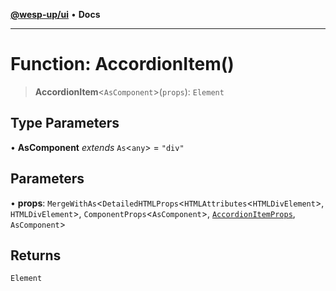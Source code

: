 [**@wesp-up/ui**](../README.md) • **Docs**

***

# Function: AccordionItem()

> **AccordionItem**\<`AsComponent`\>(`props`): `Element`

## Type Parameters

• **AsComponent** *extends* `As`\<`any`\> = `"div"`

## Parameters

• **props**: `MergeWithAs`\<`DetailedHTMLProps`\<`HTMLAttributes`\<`HTMLDivElement`\>, `HTMLDivElement`\>, `ComponentProps`\<`AsComponent`\>, [`AccordionItemProps`](../interfaces/AccordionItemProps.md), `AsComponent`\>

## Returns

`Element`
